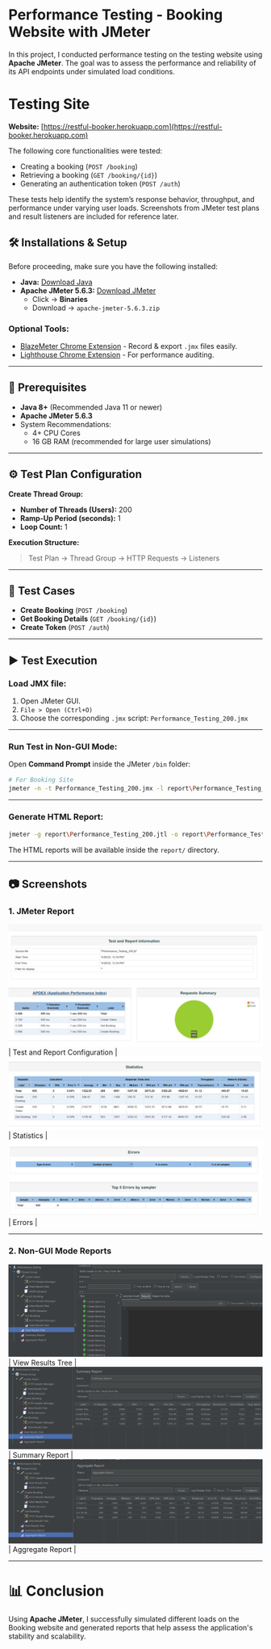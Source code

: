 # Performance Testing - Booking Website with JMeter
In this project, I conducted performance testing on the testing website using **Apache JMeter**. The goal was to assess the performance and reliability of its API endpoints under simulated load conditions.

# Testing Site
**Website:** [https://restful-booker.herokuapp.com](https://restful-booker.herokuapp.com)

The following core functionalities were tested:
- Creating a booking (`POST /booking`)
- Retrieving a booking (`GET /booking/{id}`)
- Generating an authentication token (`POST /auth`)

These tests help identify the system’s response behavior, throughput, and performance under varying user loads. Screenshots from JMeter test plans and result listeners are included for reference later.

## 🛠️ Installations & Setup

Before proceeding, make sure you have the following installed:

- **Java:** [Download Java](https://www.oracle.com/java/technologies/javase-downloads.html)
- **Apache JMeter 5.6.3:** [Download JMeter](https://jmeter.apache.org/download_jmeter.cgi)
  - Click → **Binaries**
  - Download → `apache-jmeter-5.6.3.zip`

### Optional Tools:
- [BlazeMeter Chrome Extension](https://chrome.google.com/webstore/detail/blazemeter-the-continuous/mbopgmdnpcbohhpnfglgohlbhfongabi) - Record & export `.jmx` files easily.
- [Lighthouse Chrome Extension](https://chrome.google.com/webstore/detail/lighthouse/blipmdconlkpinefehnmjammfjpmpbjk) - For performance auditing.

---

## 🧰 Prerequisites

- **Java 8+** (Recommended Java 11 or newer)
- **Apache JMeter 5.6.3**
- System Recommendations:
  - 4+ CPU Cores
  - 16 GB RAM (recommended for large user simulations)

---
## ⚙️ Test Plan Configuration

**Create Thread Group:**

- **Number of Threads (Users):** 200
- **Ramp-Up Period (seconds):** 1
- **Loop Count:** 1

**Execution Structure:**

> Test Plan → Thread Group → HTTP Requests → Listeners

---

## 📄 Test Cases

- **Create Booking** (`POST /booking`)
- **Get Booking Details** (`GET /booking/{id}`)
- **Create Token** (`POST /auth`)

---

## ▶️ Test Execution

### Load JMX file:

1. Open JMeter GUI.
2. `File > Open (Ctrl+O)`
3. Choose the corresponding `.jmx` script: `Performance_Testing_200.jmx`

---

### Run Test in Non-GUI Mode:

Open **Command Prompt** inside the JMeter `/bin` folder:

```bash
# For Booking Site
jmeter -n -t Performance_Testing_200.jmx -l report\Performance_Testing_200.jtl
```

---

### Generate HTML Report:

```bash
jmeter -g report\Performance_Testing_200.jtl -o report\Performance_Testing_200.html
```

The HTML reports will be available inside the `report/` directory.

---

## 📷 Screenshots

### 1. JMeter Report
![](./jmeter1.png) | Test and Report Configuration |
![](./jmeter2.png) | Statistics |
![](./jmeter3.png) | Errors |

---

### 2. Non-GUI Mode Reports
![](./Result%20Tree.png) | View Results Tree |
![](./Summary%20Report.png) | Summary Report |
![](./Aggregrate%20Report.png) | Aggregate Report |

---

# 📊 Conclusion

Using **Apache JMeter**, I successfully simulated different loads on the Booking website and generated reports that help assess the application's stability and scalability.



